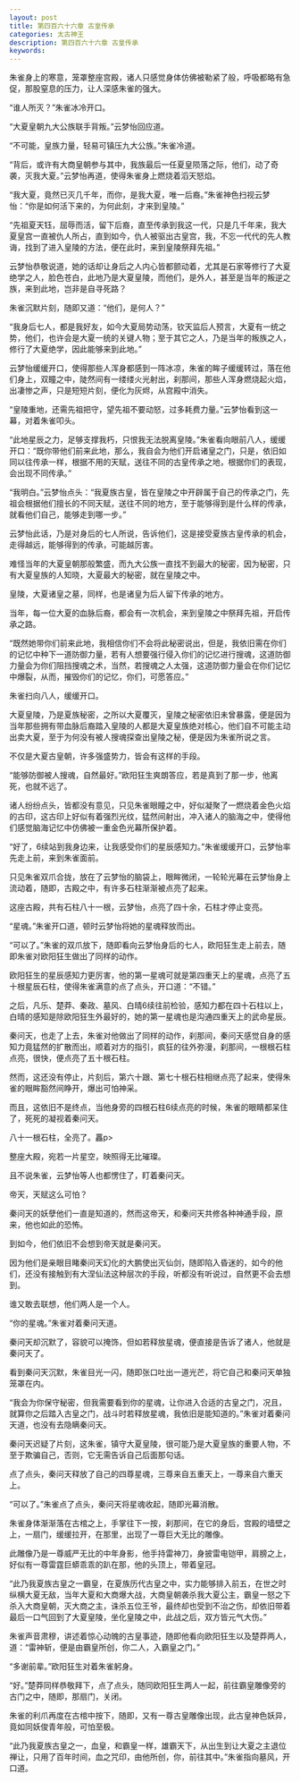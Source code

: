 ```yaml
---
layout: post
title: 第四百六十六章 古皇传承
categories: 太古神王
description: 第四百六十六章 古皇传承
keywords:
---
```


朱雀身上的寒意，笼罩整座宫殿，诸人只感觉身体仿佛被勒紧了般，呼吸都略有急促，那股窒息的压力，让人深感朱雀的强大。

“谁人所灭？”朱雀冰冷开口。

“大夏皇朝九大公族联手背叛。”云梦怡回应道。

“不可能，皇族力量，轻易可镇压九大公族。”朱雀冷道。

“背后，或许有大商皇朝参与其中，我族最后一任夏皇陨落之际，他们，动了奇袭，灭我大夏。”云梦怡再道，使得朱雀身上燃烧着滔天怒焰。

“我大夏，竟然已灭几千年，而你，是我大夏，唯一后裔。”朱雀神色扫视云梦怡：“你是如何活下来的，为何此刻，才来到皇陵。”

“先祖夏天钰，屈辱而活，留下后裔，直至传承到我这一代，只是几千年来，我大夏皇宫一直被仇人所占，直到如今，仇人被驱出古皇宫，我，不忘一代代的先人教诲，找到了进入皇陵的方法，便在此时，来到皇陵祭拜先祖。”

云梦怡恭敬说道，她的话却让身后之人内心皆都颤动着，尤其是石家等修行了大夏绝学之人，脸色苍白，此地乃是大夏皇陵，而他们，是外人，甚至是当年的叛逆之族，来到此地，岂非是自寻死路？

朱雀沉默片刻，随即又道：“他们，是何人？”

“我身后七人，都是我好友，如今大夏局势动荡，钦天监后人预言，大夏有一统之势，他们，也许会是大夏一统的关键人物；至于其它之人，乃是当年的叛族之人，修行了大夏绝学，因此能够来到此地。”

云梦怡缓缓开口，使得那些人浑身都感到一阵冰凉，朱雀的眸子缓缓转过，落在他们身上，双瞳之中，陡然间有一缕缕火光射出，刹那间，那些人浑身燃烧起火焰，出凄惨之声，只是短短片刻，便化为灰烬，从宫殿中消失。

“皇陵重地，还需先祖把守，望先祖不要动怒，过多耗费力量。”云梦怡看到这一幕，对着朱雀叩头。

“此地星辰之力，足够支撑我朽，只恨我无法脱离皇陵。”朱雀看向眼前八人，缓缓开口：“既你带他们前来此地，那么，我自会为他们开启诸皇之门，只是，依旧如同以往传承一样，根据不用的天赋，送往不同的古皇传承之地，根据你们的表现，会出现不同传承。”

“我明白。”云梦怡点头：“我夏族古皇，皆在皇陵之中开辟属于自己的传承之门，先祖会根据他们擅长的不同天赋，送往不同的地方，至于能够得到是什么样的传承，就看他们自己，能够走到哪一步。”

云梦怡此话，乃是对身后的七人所说，告诉他们，这是接受夏族古皇传承的机会，走得越远，能够得到的传承，可能越厉害。

难怪当年的大夏皇朝那般繁盛，而九大公族一直找不到最大的秘密，因为秘密，只有大夏皇族的人知晓，大夏最大的秘密，就在皇陵之中。

皇陵，大夏诸皇之墓，同样，也是诸皇为后人留下传承的地方。

当年，每一位大夏的血脉后裔，都会有一次机会，来到皇陵之中祭拜先祖，开启传承之路。

“既然她带你们前来此地，我相信你们不会将此秘密说出，但是，我依旧需在你们的记忆中种下一道防御力量，若有人想要强行侵入你们的记忆进行搜魂，这道防御力量会为你们阻挡搜魂之术，当然，若搜魂之人太强，这道防御力量会在你们记忆中爆裂，从而，摧毁你们的记忆，你们，可愿答应。”

朱雀扫向八人，缓缓开口。

大夏皇陵，乃是夏族秘密，之所以大夏覆灭，皇陵之秘密依旧未曾暴露，便是因为当年那些拥有带血脉后裔踏入皇陵的人都是大夏皇族绝对核心，他们自不可能主动出卖大夏，至于为何没有被人搜魂探查出皇陵之秘，便是因为朱雀所说之言。

不仅是大夏古皇朝，许多强盛势力，皆会有这样的手段。

“能够防御被人搜魂，自然最好。”欧阳狂生爽朗答应，若是真到了那一步，他离死，也就不远了。

诸人纷纷点头，皆都没有意见，只见朱雀眼瞳之中，好似凝聚了一燃烧着金色火焰的古印，这古印上好似有着强烈光纹，猛然间射出，冲入诸人的脑海之中，使得他们感觉脑海记忆中仿佛被一重金色光幕所保护着。

“好了，6续站到我身边来，让我感受你们的星辰感知力。”朱雀缓缓开口，云梦怡率先走上前，来到朱雀面前。

只见朱雀双爪合拢，放在了云梦怡的脑袋上，眼眸微闭，一轮轮光幕在云梦怡身上流动着，随即，古殿之中，有许多石柱渐渐被点亮了起来。

这座古殿，共有石柱八十一根，云梦怡，点亮了四十余，石柱才停止变亮。

“星魂。”朱雀开口道，顿时云梦怡将她的星魂释放而出。

“可以了。”朱雀的双爪放下，随即看向云梦怡身后的七人，欧阳狂生走上前去，随即朱雀对欧阳狂生做出了同样的动作。

欧阳狂生的星辰感知力更厉害，他的第一星魂可就是第四重天上的星魂，点亮了五十根星辰石柱，使得朱雀满意的点了点头，开口道：“不错。”

之后，凡乐、楚莽、秦政、墓风、白晴6续往前检验，感知力都在四十石柱以上，白晴的感知是除欧阳狂生外最好的，她的第一星魂也是沟通四重天上的武命星辰。

秦问天，也走了上去，朱雀对他做出了同样的动作，刹那间，秦问天感觉自身的感知力竟猛然的扩散而出，顺着对方的指引，疯狂的往外弥漫，刹那间，一根根石柱点亮，很快，便点亮了五十根石柱。

然而，这还没有停止，片刻后，第六十跟、第七十根石柱相继点亮了起来，使得朱雀的眼眸豁然间睁开，爆出可怕神采。

而且，这依旧不是终点，当他身旁的四根石柱6续点亮的时候，朱雀的眼睛都呆住了，死死的凝视着秦问天。

八十一根石柱，全亮了。靐p>

整座大殿，宛若一片星空，映照得无比璀璨。

且不说朱雀，云梦怡等人也都愣住了，盯着秦问天。

帝天，天赋这么可怕？

秦问天的妖孽他们一直是知道的，然而这帝天，和秦问天共修各种神通手段，原来，他也如此的恐怖。

到如今，他们依旧不会想到帝天就是秦问天。

因为他们是亲眼目睹秦问天幻化的大鹏使出灭仙剑，随即陷入昏迷的，如今的他们，还没有接触到有大涅仙法这种层次的手段，听都没有听说过，自然更不会去想到。

谁又敢去联想，他们两人是一个人。

“你的星魂。”朱雀对着秦问天道。

秦问天却沉默了，容貌可以掩饰，但如若释放星魂，便直接是告诉了诸人，他就是秦问天了。

看到秦问天沉默，朱雀目光一闪，随即张口吐出一道光芒，将它自己和秦问天单独笼罩在内。

“我会为你保守秘密，但我需要看到你的星魂，让你进入合适的古皇之门，况且，就算你之后踏入古皇之门，战斗时若释放星魂，我依旧是能知道的。”朱雀对着秦问天道，也没有去隐瞒秦问天。

秦问天迟疑了片刻，这朱雀，镇守大夏皇陵，很可能乃是大夏皇族的重要人物，不至于欺骗自己，否则，它无需告诉自己后面那句话。

点了点头，秦问天释放了自己的四尊星魂，三尊来自五重天上，一尊来自六重天上。

“可以了。”朱雀点了点头，秦问天将星魂收起，随即光幕消散。

朱雀身体渐渐落在古棺之上，手掌往下一按，刹那间，在它的身后，宫殿的墙壁之上，一扇门，缓缓拉开，在那里，出现了一尊巨大无比的雕像。

此雕像乃是一尊威严无比的中年身影，他手持雷神刀，身披雷电铠甲，肩膀之上，好似有一尊雷霆巨蟒乖乖的趴在那，他的头顶上，带着皇冠。

“此乃我夏族古皇之一霸皇，在夏族历代古皇之中，实力能够排入前五，在世之时纵横大夏无敌，当年大夏和大商爆大战，大商皇朝袭杀我大夏公主，霸皇一怒之下杀入大商皇朝，灭大商之主，诛杀五位王爷，最终却也受到不治之伤，却依旧带着最后一口气回到了大夏皇陵，坐化皇陵之中，此战之后，双方皆元气大伤。”

朱雀声音肃穆，讲述着惊心动魄的古皇事迹，随即他看向欧阳狂生以及楚莽两人，道：“雷神斩，便是由霸皇所创，你二人，入霸皇之门。”

“多谢前辈。”欧阳狂生对着朱雀躬身。

“好。”楚莽同样恭敬拜下，点了点头，随同欧阳狂生两人一起，前往霸皇雕像旁的古门之中，随即，那扇门，关闭。

朱雀的利爪再度在古棺中按下，随即，又有一尊古皇雕像出现，此古皇神色妖异，竟如同妖俊青年般，可怕至极。

“此乃我夏族古皇之一，血皇，和霸皇一样，雄霸天下，从出生到让大夏之主退位禅让，只用了百年时间，血之咒印，由他所创，你，前往其中。”朱雀指向墓风，开口道。
